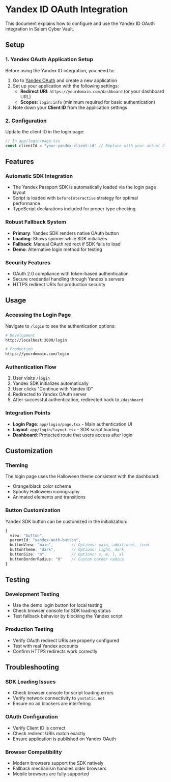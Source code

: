 # Yandex ID OAuth Integration

This document explains how to configure and use the Yandex ID OAuth integration in Salem Cyber Vault.

## Setup

### 1. Yandex OAuth Application Setup

Before using the Yandex ID integration, you need to:

1. Go to [Yandex OAuth](https://oauth.yandex.com/) and create a new application
2. Set up your application with the following settings:
   - **Redirect URI**: `https://yourdomain.com/dashboard` (or your dashboard URL)
   - **Scopes**: `login:info` (minimum required for basic authentication)
3. Note down your **Client ID** from the application settings

### 2. Configuration

Update the client ID in the login page:

```typescript
// In app/login/page.tsx
const clientId = "your-yandex-client-id" // Replace with your actual Client ID
```

## Features

### Automatic SDK Integration
- The Yandex Passport SDK is automatically loaded via the login page layout
- Script is loaded with `beforeInteractive` strategy for optimal performance
- TypeScript declarations included for proper type checking

### Robust Fallback System
- **Primary**: Yandex SDK renders native OAuth button
- **Loading**: Shows spinner while SDK initializes
- **Fallback**: Manual OAuth redirect if SDK fails to load
- **Demo**: Alternative login method for testing

### Security Features
- OAuth 2.0 compliance with token-based authentication
- Secure credential handling through Yandex's servers
- HTTPS redirect URIs for production security

## Usage

### Accessing the Login Page
Navigate to `/login` to see the authentication options:

```bash
# Development
http://localhost:3000/login

# Production
https://yourdomain.com/login
```

### Authentication Flow
1. User visits `/login`
2. Yandex SDK initializes automatically
3. User clicks "Continue with Yandex ID"
4. Redirected to Yandex OAuth server
5. After successful authentication, redirected back to `/dashboard`

### Integration Points
- **Login Page**: `app/login/page.tsx` - Main authentication UI
- **Layout**: `app/login/layout.tsx` - SDK script loading
- **Dashboard**: Protected route that users access after login

## Customization

### Theming
The login page uses the Halloween theme consistent with the dashboard:
- Orange/black color scheme
- Spooky Halloween iconography
- Animated elements and transitions

### Button Customization
Yandex SDK button can be customized in the initialization:

```typescript
{
  view: "button",
  parentId: "yandex-auth-button",
  buttonView: "main",        // Options: main, additional, icon
  buttonTheme: "dark",       // Options: light, dark
  buttonSize: "m",           // Options: s, m, l, xl
  buttonBorderRadius: "0"    // Custom border radius
}
```

## Testing

### Development Testing
- Use the demo login button for local testing
- Check browser console for SDK loading status
- Test fallback behavior by blocking the Yandex script

### Production Testing
- Verify OAuth redirect URIs are properly configured
- Test with real Yandex accounts
- Confirm HTTPS redirects work correctly

## Troubleshooting

### SDK Loading Issues
- Check browser console for script loading errors
- Verify network connectivity to `yastatic.net`
- Ensure no ad blockers are interfering

### OAuth Configuration
- Verify Client ID is correct
- Check redirect URIs match exactly
- Ensure application is published on Yandex OAuth

### Browser Compatibility
- Modern browsers support the SDK natively
- Fallback mechanism handles older browsers
- Mobile browsers are fully supported